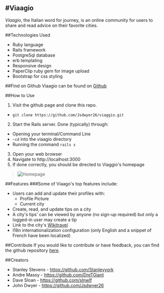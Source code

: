 #Viaagio
-
*Viaagio*, the Italian word for journey, is an online community for users to share and read advice on their favorite cities.

##Technologies Used
- Ruby language 
- Rails framework
- PostgreSql database
- erb templating
- Responsive design
- PaperClip ruby gem for image upload
- Bootstrap for css styling

##Find on Github
Viaagio can be found on [Github](https://github.com/Jsdwyer26/viaggio)

##How to Use 
1. Visit the github page and clone this repo. 
 - `git clone https://github.com/Jsdwyer26/viaggio.git` 
2. Start the Rails server. Done (typically) through:
 - Opening your terminal/Command Line
 - `~cd` into the viaagio directory
 - Running the command `rails s`
3. Open your web browser
4. Navigate to http://localhost:3000  
5. If done correctly, you should be directed to Viaggio's homepage

>![Homepage](http://i.imgur.com/emEvVyT.jpg)

##Features
###Some of Viaago's top features include:

- Users can add and update their profiles with:
	- Profile Picture
	- Current city
- Create, read, and update tips on a city
- A city's tips' can be viewed by anyone (no sign-up required) but only a logged-in user may create a tip
- Link to the city's [Wikitravel](http://wikitravel.org/en/Main_Page)
- I18n internationalization configuration (only English and a snippet of French have been localized) 


##Contribute
If you would like to contribute or have feedback, you can find the github repository [here](https://github.com/Jsdwyer26/viaggio).


##Creators
 - Stanley Stevens  - <https://github.com/Stanleyyork>
 - Andre Massy  -  <https://github.com/DreTGiant>
 - Dave Sloan  -  <https://github.com/slnwlf>
 - John Dwyer  -  <https://github.com/Jsdwyer26>
